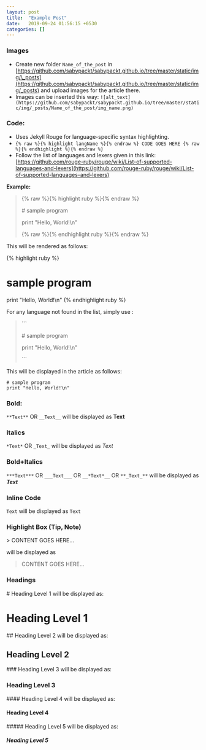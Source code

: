 ```yaml
---
layout: post
title:  "Example Post"
date:   2019-09-24 01:56:15 +0530
categories: []
---
```


### Images

* Create new folder `Name_of_the_post` in [https://github.com/sabypackt/sabypackt.github.io/tree/master/static/img/\_posts](https://github.com/sabypackt/sabypackt.github.io/tree/master/static/img/_posts) and upload images for the article there.
* Images can be inserted this way: `![alt_text](https://github.com/sabypackt/sabypackt.github.io/tree/master/static/img/_posts/Name_of_the_post/img_name.png)`

### Code:

* Uses Jekyll Rouge for language-specific syntax highlighting.
* `{% raw %}{% highlight langName %}{% endraw %} CODE GOES HERE {% raw %}{% endhighlight %}{% endraw %}`
* Follow the list of languages and lexers given in this link: [https://github.com/rouge-ruby/rouge/wiki/List-of-supported-languages-and-lexers](https://github.com/rouge-ruby/rouge/wiki/List-of-supported-languages-and-lexers)

**Example:** 

> {% raw %}{% highlight ruby %}{% endraw %}
>
> \# sample program
>
> print "Hello, World!\n"
>
> {% raw %}{% endhighlight ruby %}{% endraw %}


This will be rendered as follows:

{% highlight ruby %}
# sample program
print "Hello, World!\n"
{% endhighlight ruby %}

For any language not found in the list, simply use :

> \`\`\`
>
> \# sample program
>
> print "Hello, World!\n"
>
> \`\`\`

This will be displayed in the article as follows:

``` 
# sample program
print "Hello, World!\n"
```

### Bold:

`**Text**` OR `__Text__` will be displayed as **Text**

### Italics

`*Text*` OR `_Text_` will be displayed as *Text*

### Bold+Italics

`***Text***` OR `___Text___` OR `__*Text*__` OR `**_Text_**` will be displayed as ***Text***

### Inline Code

```Text```  will be displayed as `Text`

### Highlight Box (Tip, Note)

\> CONTENT GOES HERE...

will be displayed as

> CONTENT GOES HERE...

### Headings

\# Heading Level 1 will be displayed as:
# Heading Level 1
\#\# Heading Level 2 will be displayed as:
## Heading Level 2
\#\#\# Heading Level 3 will be displayed as:
### Heading Level 3
\#\#\#\# Heading Level 4 will be displayed as:
#### Heading Level 4
\#\#\#\#\# Heading Level 5 will be displayed as:
##### Heading Level 5
